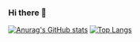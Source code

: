 ### Hi there 👋

[![Anurag's GitHub stats](https://github-readme-stats.vercel.app/api?username=Pe-Guedss&count_private=true&show_icons=true&theme=dracula)](https://github.com/anuraghazra/github-readme-stats)
[![Top Langs](https://github-readme-stats.vercel.app/api/top-langs/?username=Pe-Guedss&theme=dracula&layout=compact&langs_count=8)](https://github.com/anuraghazra/github-readme-stats)

<!--
**Pe-Guedss/Pe-Guedss** is a ✨ _special_ ✨ repository because its `README.md` (this file) appears on your GitHub profile.

Here are some ideas to get you started:

- 🔭 I’m currently working on ...
- 🌱 I’m currently learning ...
- 👯 I’m looking to collaborate on ...
- 🤔 I’m looking for help with ...
- 💬 Ask me about ...
- 📫 How to reach me: ...
- 😄 Pronouns: ...
- ⚡ Fun fact: ...
-->

